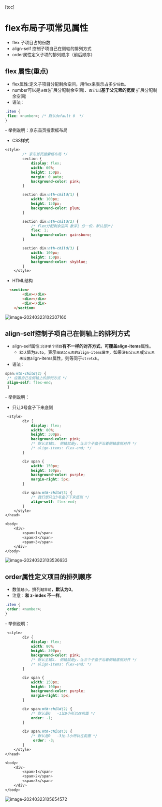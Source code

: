 [toc]



# flex布局子项常见属性



* flex 子项目占的份数
* align-self 控制子项自己在侧轴的排列方式
* order属性定义子项的排列顺序（前后顺序）





## flex 属性(重点)

* flex属性:定义子项目分配剩余空间，用flex来表示占多少`份数`。
* number可以是`正数`(扩展分配剩余空间)、`百分比`(**基于父元素的宽度** 扩展分配剩余空间)
* 语法：

```css
.item {
 flex: <number>; /* 默认default 0  */
}
```



\- 举例说明：京东首页搜索框布局

* CSS样式

```css
<style>
        /* 京东首页搜索框布局 */
        section {
            display: flex;
            width: 60%;
            height: 150px;
            margin: 0 auto;
            background-color: pink;
        }

        section div:nth-child(1) {
            width: 100px;
            height: 150px;
            background-color: plum;
        }

        section div:nth-child(2) {
            /* flex分配剩余空间 数字1 分一份，默认是0*/
            flex: 1;
            background-color: gainsboro;
        }

        section div:nth-child(3) {
            width: 100px;
            height: 150px;
            background-color: skyblue;
        }
    </style>
```



* HTML结构

```html
  <section>
        <div></div>
        <div></div>
        <div></div>
    </section>
```

![image-20240323102307160](http://images.newstar.net.cn/sally-imgsimage-20240323102307160.png) 







##  align-self控制子项自己在侧轴上的排列方式

* align-self属性:`允许单个项目`**有不一样的对齐方式**，**可覆盖align-items**属性。
  * `默认`值为`auto`，表示`继承父元素的align-items属性`，如果`没有父元素`或`父元素未设置`align-items属性，则等同于`stretch`。
* 语法：

```css
span:nth-child(2) {
 /* 设置自己在侧轴上的排列方式 */
 align-self: flex-end;
 }
```



\- 举例说明：

* 只让3号盒子下来底侧

```css
 <style>
        div {
            display: flex;
            width: 80%;
            height: 300px;
            background-color: pink;
            /* 默认主轴X， 侧轴就是y，让三个子盒子沿着侧轴底侧对齐 */
            /* align-items: flex-end; */
        }

        div span {
            width: 150px;
            height: 100px;
            background-color: purple;
            margin-right: 5px;
        }

        div span:nth-child(3) {
            /* 我们想只让3号盒子下来底侧 */
            align-self: flex-end;
        }
    </style>
</head>

<body>
    <div>
        <span>1</span>
        <span>2</span>
        <span>3</span>
    </div>
</body>
```

![image-20240323103536633](http://images.newstar.net.cn/sally-imgsimage-20240323103536633.png) 





## order属性定义项目的排列顺序

* 数值`越小`，排列`越靠前`，**默认为0**。
* 注意：**和 z-index 不一样**。

```css
.item {
 order: <number>;
}
```



\- 举例说明：

```css
 <style>
        div {
            display: flex;
            width: 80%;
            height: 300px;
            background-color: pink;
            /* 默认主轴X， 侧轴就是y，让三个子盒子沿着侧轴底侧对齐 */
            /* align-items: flex-end; */
        }

        div span {
            width: 150px;
            height: 100px;
            background-color: purple;
            margin-right: 5px;
        }

        div span:nth-child(2) {
            /* 默认是0   -1比0小所以在前面 */
            order: -1; 
        }
		
		div span:nth-child(3) {
            /* 默认是0   -3比-1小所以在前面 */
             order: -3; 
        }
    </style>
</head>

<body>
    <div>
        <span>1</span>
        <span>2</span>
        <span>3</span>
    </div>
</body>
```

![image-20240323105654572](http://images.newstar.net.cn/sally-imgsimage-20240323105654572.png) 